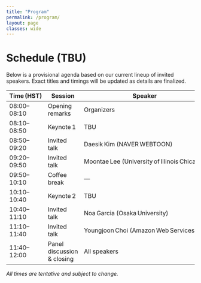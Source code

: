 ```yaml
---
title: "Program"
permalink: /program/
layout: page
classes: wide
---
```


# Schedule (TBU)

Below is a provisional agenda based on our current lineup of invited speakers. Exact titles and timings will be updated as details are finalized.

| Time (HST) | Session | Speaker | Status |
|------------|---------|---------|--------|
| 08:00–08:10 | Opening remarks | Organizers | Confirmed |
| 08:10–08:50 | Keynote 1 | TBU | Pending |
| 08:50–09:20 | Invited talk | Daesik Kim (NAVER WEBTOON) | TBU |
| 09:20–09:50 | Invited talk | Moontae Lee (University of Illinois Chicago) | TBU |
| 09:50–10:10 | Coffee break | — | — |
| 10:10–10:40 | Keynote 2 | TBU | Pending |
| 10:40–11:10 | Invited talk | Noa Garcia (Osaka University) | TBU |
| 11:10–11:40 | Invited talk | Youngjoon Choi (Amazon Web Services) | TBU |
| 11:40–12:00 | Panel discussion & closing | All speakers | TBU |

_All times are tentative and subject to change._